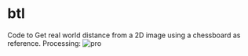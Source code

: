 # btl
Code to Get real world distance from a 2D image using a chessboard as reference.
Processing:
![pro](https://user-images.githubusercontent.com/63142649/209480027-e71e57cc-8ce7-4c31-a2ee-af542272d850.jpg)


